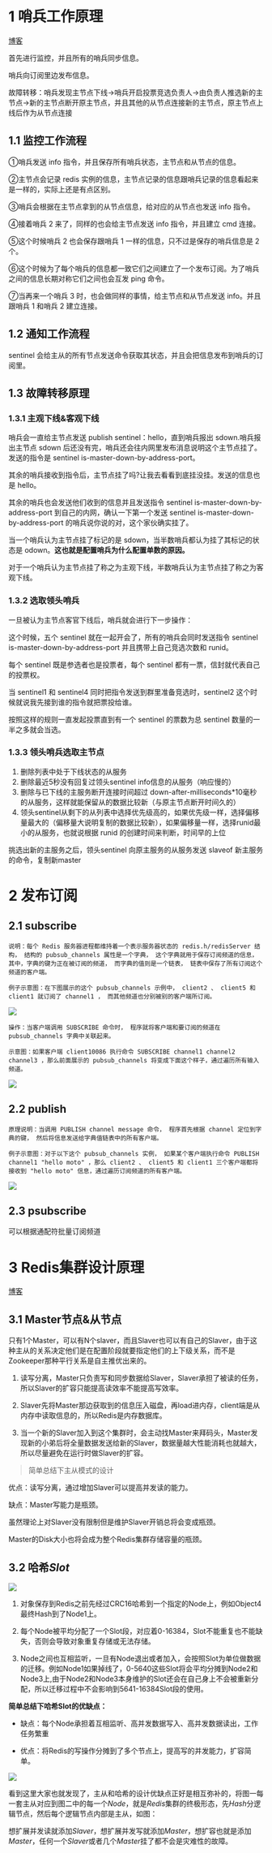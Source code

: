 # **1 哨兵工作原理**

[博客](https://www.jianshu.com/p/06ab9daf921d)

首先进行监控，并且所有的哨兵同步信息。

哨兵向订阅里边发布信息。

故障转移：哨兵发现主节点下线→哨兵开启投票竞选负责人→由负责人推选新的主节点→新的主节点断开原主节点，并且其他的从节点连接新的主节点，原主节点上线后作为从节点连接



## 1.1 监控工作流程

①哨兵发送 info 指令，并且保存所有哨兵状态，主节点和从节点的信息。

②主节点会记录 redis 实例的信息，主节点记录的信息跟哨兵记录的信息看起来是一样的，实际上还是有点区别。

③哨兵会根据在主节点拿到的从节点信息，给对应的从节点也发送 info 指令。

④接着哨兵 2 来了，同样的也会给主节点发送 info 指令，并且建立 cmd 连接。

⑤这个时候哨兵 2 也会保存跟哨兵 1 一样的信息，只不过是保存的哨兵信息是 2 个。

⑥这个时候为了每个哨兵的信息都一致它们之间建立了一个发布订阅。为了哨兵之间的信息长期对称它们之间也会互发 ping 命令。

⑦当再来一个哨兵 3 时，也会做同样的事情，给主节点和从节点发送 info。并且跟哨兵 1 和哨兵 2 建立连接。



## **1.2 通知工作流程**

sentinel 会给主从的所有节点发送命令获取其状态，并且会把信息发布到哨兵的订阅里。



## **1.3 故障转移原理**

### 1.3.1 主观下线&客观下线

哨兵会一直给主节点发送 publish sentinel：hello，直到哨兵报出 sdown.哨兵报出主节点 sdown 后还没有完，哨兵还会往内网里发布消息说明这个主节点挂了。发送的指令是 sentinel is-master-down-by-address-port。

其余的哨兵接收到指令后，主节点挂了吗?让我去看看到底挂没挂。发送的信息也是 hello。

其余的哨兵也会发送他们收到的信息并且发送指令 sentinel is-master-down-by-address-port 到自己的内网，确认一下第一个发送 sentinel is-master-down-by-address-port 的哨兵说你说的对，这个家伙确实挂了。

当一个哨兵认为主节点挂了标记的是 sdown，当半数哨兵都认为挂了其标记的状态是 odown。**这也就是配置哨兵为什么配置单数的原因。**

对于一个哨兵认为主节点挂了称之为主观下线，半数哨兵认为主节点挂了称之为客观下线。



### 1.3.2 选取领头哨兵

一旦被认为主节点客官下线后，哨兵就会进行下一步操作：

这个时候，五个 sentinel 就在一起开会了，所有的哨兵会同时发送指令 sentinel is-master-down-by-address-port 并且携带上自己竞选次数和 runid。

每个 sentinel 既是参选者也是投票者，每个 sentinel 都有一票，信封就代表自己的投票权。

当 sentinel1 和 sentinel4 同时把指令发送到群里准备竞选时，sentinel2 这个时候就说我先接到谁的指令就把票投给谁。

按照这样的规则一直发起投票直到有一个 sentinel 的票数为总 sentinel 数量的一半之多就会当选。



### 1.3.3 领头哨兵选取主节点

1. 删除列表中处于下线状态的从服务
2. 删除最近5秒没有回复过领头sentinel info信息的从服务（响应慢的）
3. 删除与已下线的主服务断开连接时间超过 down-after-milliseconds*10毫秒的从服务，这样就能保留从的数据比较新（与原主节点断开时间久的）
4. 领头sentinel从剩下的从列表中选择优先级高的，如果优先级一样，选择偏移量最大的（偏移量大说明复制的数据比较新），如果偏移量一样，选择runid最小的从服务，也就说根据 runid 的创建时间来判断，时间早的上位

 挑选出新的主服务之后，领头sentinel 向原主服务的从服务发送 slaveof 新主服务的命令，复制新master



# 2 发布订阅

## **2.1 subscribe**

```
说明：每个 Redis 服务器进程都维持着一个表示服务器状态的 redis.h/redisServer 结构， 结构的 pubsub_channels 属性是一个字典， 这个字典就用于保存订阅频道的信息，其中，字典的键为正在被订阅的频道， 而字典的值则是一个链表， 链表中保存了所有订阅这个频道的客户端。

例子示意图：在下图展示的这个 pubsub_channels 示例中， client2 、 client5 和 client1 就订阅了 channel1 ， 而其他频道也分别被别的客户端所订阅。
```



![](../assets/9.1.png)

```
操作：当客户端调用 SUBSCRIBE 命令时， 程序就将客户端和要订阅的频道在 pubsub_channels 字典中关联起来。

示意图：如果客户端 client10086 执行命令 SUBSCRIBE channel1 channel2 channel3 ，那么前面展示的 pubsub_channels 将变成下面这个样子，通过遍历所有输入频道。
```

![](../assets/9.2.png)



## 2.2 publish

```
原理说明：当调用 PUBLISH channel message 命令， 程序首先根据 channel 定位到字典的键， 然后将信息发送给字典值链表中的所有客户端。

例子示意图：对于以下这个 pubsub_channels 实例， 如果某个客户端执行命令 PUBLISH channel1 "hello moto" ，那么 client2 、 client5 和 client1 三个客户端都将接收到 "hello moto" 信息，通过遍历订阅频道的所有客户端。
```

![](../assets/9.3.png)



## 2.3 psubscribe

可以根据通配符批量订阅频道



# 3 Redis集群设计原理

[博客](https://blog.csdn.net/yejingtao703/article/details/78484151?utm_medium=distribute.pc_relevant.none-task-blog-BlogCommendFromMachineLearnPai2-2.compare&depth_1-utm_source=distribute.pc_relevant.none-task-blog-BlogCommendFromMachineLearnPai2-2.compare)

## 3.1 Master节点&从节点

只有1个Master，可以有N个slaver，而且Slaver也可以有自己的Slaver，由于这种主从的关系决定他们是在配置阶段就要指定他们的上下级关系，而不是Zookeeper那种平行关系是自主推优出来的。

1. 读写分离，Master只负责写和同步数据给Slaver，Slaver承担了被读的任务，所以Slaver的扩容只能提高读效率不能提高写效率。

2. Slaver先将Master那边获取到的信息压入磁盘，再load进内存，client端是从内存中读取信息的，所以Redis是内存数据库。

3. 当一个新的Slaver加入到这个集群时，会主动找Master来拜码头，Master发现新的小弟后将全量数据发送给新的Slaver，数据量越大性能消耗也就越大，所以尽量避免在运行时做Slaver的扩容。



> 简单总结下主从模式的设计

优点：读写分离，通过增加Slaver可以提高并发读的能力。

缺点：Master写能力是瓶颈。

  虽然理论上对Slaver没有限制但是维护Slaver开销总将会变成瓶颈。

  Master的Disk大小也将会成为整个Redis集群存储容量的瓶颈。



## 3.2 哈希*Slot*

![](../assets/9.4.png)



1. 对象保存到Redis之前先经过CRC16哈希到一个指定的Node上，例如Object4最终Hash到了Node1上。

2. 每个Node被平均分配了一个Slot段，对应着0-16384，Slot不能重复也不能缺失，否则会导致对象重复存储或无法存储。

3. Node之间也互相监听，一旦有Node退出或者加入，会按照Slot为单位做数据的迁移。例如Node1如果掉线了，0-5640这些Slot将会平均分摊到Node2和Node3上,由于Node2和Node3本身维护的Slot还会在自己身上不会被重新分配，所以迁移过程中不会影响到5641-16384Slot段的使用。

**简单总结下哈希Slot的优缺点：**

- 缺点：每个Node承担着互相监听、高并发数据写入、高并发数据读出，工作任务繁重

- 优点：将Redis的写操作分摊到了多个节点上，提高写的并发能力，扩容简单。



![](../assets/9.5.png)

看到这里大家也就发现了，主从和哈希的设计优缺点正好是相互弥补的，将图一每一套主从对应到图二中的每一个*Node*，就是*Redis*集群的终极形态，先*Hash*分逻辑节点，然后每个逻辑节点内部是主从，如图：

想扩展并发读就添加*Slaver*，想扩展并发写就添加*Master*，想扩容也就是添加*Master*，任何一个*Slaver*或者几个*Master*挂了都不会是灾难性的故障。




























